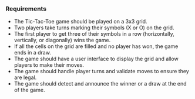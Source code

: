 ### Requirements

* The Tic-Tac-Toe game should be played on a 3x3 grid.
* Two players take turns marking their symbols (X or O) on the grid.
* The first player to get three of their symbols in a row (horizontally, vertically, or diagonally) wins the game.
* If all the cells on the grid are filled and no player has won, the game ends in a draw.
* The game should have a user interface to display the grid and allow players to make their moves.
* The game should handle player turns and validate moves to ensure they are legal.
* The game should detect and announce the winner or a draw at the end of the game.